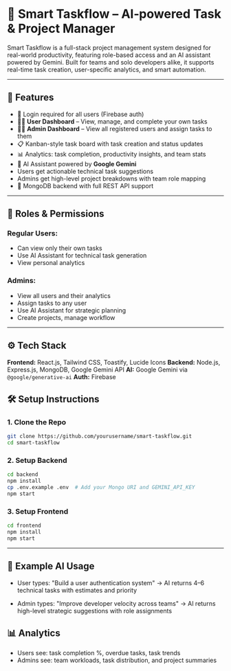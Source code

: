 # 🧠 Smart Taskflow – AI‑powered Task & Project Manager

Smart Taskflow is a full-stack project management system designed for real-world productivity, featuring role-based access and an AI assistant powered by Gemini. Built for teams and solo developers alike, it supports real-time task creation, user-specific analytics, and smart automation.

---

## 🚀 Features

* 🔐 Login required for all users (Firebase auth)
* 🧑‍💻 **User Dashboard** – View, manage, and complete your own tasks
* 🧑‍🔧 **Admin Dashboard** – View all registered users and assign tasks to them
* 📋 Kanban-style task board with task creation and status updates
* 📊 Analytics: task completion, productivity insights, and team stats
* 🤖 AI Assistant powered by **Google Gemini**
* Users get actionable technical task suggestions
* Admins get high-level project breakdowns with team role mapping
* 🧾 MongoDB backend with full REST API support

---

## 👥 Roles & Permissions

### Regular Users:

* Can view only their own tasks
* Use AI Assistant for technical task generation
* View personal analytics

### Admins:

* View all users and their analytics
* Assign tasks to any user
* Use AI Assistant for strategic planning
* Create projects, manage workflow

---

## ⚙️ Tech Stack

**Frontend:** React.js, Tailwind CSS, Toastify, Lucide Icons
**Backend:** Node.js, Express.js, MongoDB, Google Gemini API
**AI:** Google Gemini via `@google/generative-ai`
**Auth:** Firebase


## 🛠️ Setup Instructions

### 1. Clone the Repo

```bash
git clone https://github.com/yourusername/smart-taskflow.git
cd smart-taskflow
```

### 2. Setup Backend

```bash
cd backend
npm install
cp .env.example .env  # Add your Mongo URI and GEMINI_API_KEY
npm start
```

### 3. Setup Frontend

```bash
cd frontend
npm install
npm start
```

---

## 🧠 Example AI Usage

* User types: "Build a user authentication system"
  → AI returns 4–6 technical tasks with estimates and priority

* Admin types: "Improve developer velocity across teams"
  → AI returns high-level strategic suggestions with role assignments


## 📊 Analytics

* Users see: task completion %, overdue tasks, task trends
* Admins see: team workloads, task distribution, and project summaries
